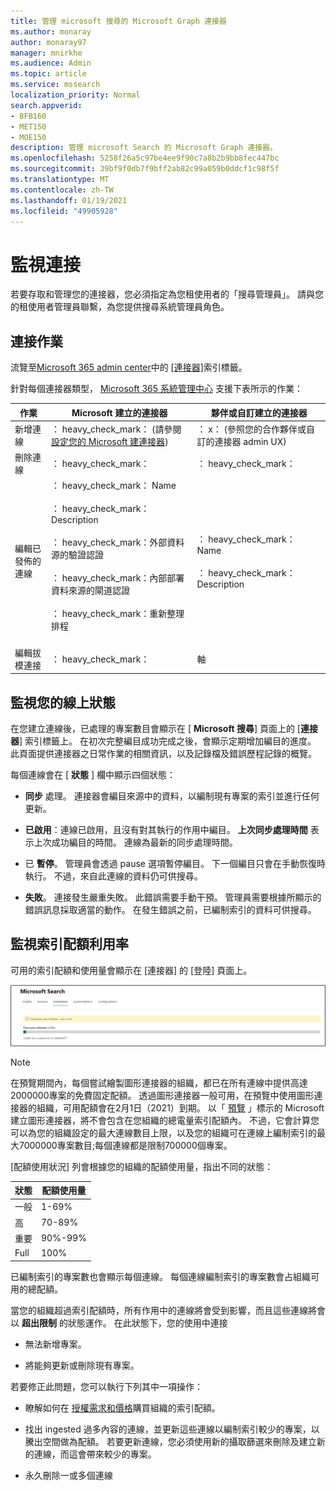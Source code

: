 ```yaml
---
title: 管理 microsoft 搜尋的 Microsoft Graph 連接器
ms.author: monaray
author: monaray97
manager: mnirkhe
ms.audience: Admin
ms.topic: article
ms.service: mssearch
localization_priority: Normal
search.appverid:
- BFB160
- MET150
- MOE150
description: 管理 microsoft Search 的 Microsoft Graph 連接器。
ms.openlocfilehash: 5258f26a5c97be4ee9f90c7a8b2b9bb8fec447bc
ms.sourcegitcommit: 39bf9f0db7f9bff2ab82c99a059b0ddcf1c98f5f
ms.translationtype: MT
ms.contentlocale: zh-TW
ms.lasthandoff: 01/19/2021
ms.locfileid: "49905928"
---
```

<!-- markdownlint-disable no-inline-html -->

# <a name="monitor-your-connections"></a>監視連接

若要存取和管理您的連接器，您必須指定為您租使用者的「搜尋管理員」。 請與您的租使用者管理員聯繫，為您提供搜尋系統管理員角色。

## <a name="connection-operations"></a>連接作業

流覽至[Microsoft 365 admin center](https://admin.microsoft.com)中的 [[連接器]](https://admin.microsoft.com/Adminportal/Home#/MicrosoftSearch/Connectors)索引標籤。

針對每個連接器類型， [Microsoft 365 系統管理中心](https://admin.microsoft.com) 支援下表所示的作業：

作業 | Microsoft 建立的連接器 | 夥伴或自訂建立的連接器
--- | --- | ---
新增連線 | ： heavy_check_mark： (請參閱 [設定您的 Microsoft 建連接器](configure-connector.md))  | ： x： (參照您的合作夥伴或自訂的連接器 admin UX) 
刪除連線 | ： heavy_check_mark： | ： heavy_check_mark：
編輯已發佈的連線 | ： heavy_check_mark： Name<br></br> ： heavy_check_mark： Description<br></br> ： heavy_check_mark：外部資料源的驗證認證<br></br> ： heavy_check_mark：內部部署資料來源的閘道認證<br></br> ： heavy_check_mark：重新整理排程<br></br> | ： heavy_check_mark： Name<br></br> ： heavy_check_mark： Description
編輯拔模連接 | ： heavy_check_mark： | 軸

## <a name="monitor-your-connection-status"></a>監視您的線上狀態

在您建立連線後，已處理的專案數目會顯示在 [ **Microsoft 搜尋**] 頁面上的 [**連接器**] 索引標籤上。 在初次完整編目成功完成之後，會顯示定期增加編目的進度。 此頁面提供連接器之日常作業的相關資訊，以及記錄檔及錯誤歷程記錄的概覽。

每個連線會在 [ **狀態** ] 欄中顯示四個狀態：

* **同步** 處理。 連接器會編目來源中的資料，以編制現有專案的索引並進行任何更新。

* **已啟用**：連線已啟用，且沒有對其執行的作用中編目。 **上次同步處理時間** 表示上次成功編目的時間。 連線為最新的同步處理時間。

* 已 **暫停**。 管理員會透過 pause 選項暫停編目。 下一個編目只會在手動恢復時執行。 不過，來自此連線的資料仍可供搜尋。

* **失敗**。 連接發生嚴重失敗。 此錯誤需要手動干預。 管理員需要根據所顯示的錯誤訊息採取適當的動作。 在發生錯誤之前，已編制索引的資料可供搜尋。

## <a name="monitor-your-index-quota-utilization"></a>監視索引配額利用率

可用的索引配額和使用量會顯示在 [連接器] 的 [登陸] 頁面上。

![索引配額使用量列](media/quota_utilization.png)

>[!NOTE]
>在預覽期間內，每個嘗試繪製圖形連接器的組織，都已在所有連線中提供高達2000000專案的免費固定配額。 透過圖形連接器一般可用，在預覽中使用圖形連接器的組織，可用配額會在2月1日（2021）到期。
>以「 [預覽](connectors-preview.md) 」標示的 Microsoft 建立圖形連接器，將不會包含在您組織的總電量索引配額內。 不過，它會計算您可以為您的組織設定的最大連線數目上限，以及您的組織可在連線上編制索引的最大7000000專案數目;每個連線都是限制700000個專案。 

[配額使用狀況] 列會根據您的組織的配額使用量，指出不同的狀態：

狀態 | 配額使用量
--- | ---
一般 | 1-69%
高 | 70-89%
重要 | 90%-99%
Full | 100%

已編制索引的專案數也會顯示每個連線。 每個連線編制索引的專案數會占組織可用的總配額。

當您的組織超過索引配額時，所有作用中的連線將會受到影響，而且這些連線將會以 **超出限制** 的狀態運作。 在此狀態下，您的使用中連接  

* 無法新增專案。

* 將能夠更新或刪除現有專案。

若要修正此問題，您可以執行下列其中一項操作：

* 瞭解如何在 [授權需求和價格](licensing.md)購買組織的索引配額。

* 找出 ingested 過多內容的連線，並更新這些連線以編制索引較少的專案，以騰出空間做為配額。 若要更新連線，您必須使用新的攝取篩選來刪除及建立新的連線，而這會帶來較少的專案。

* 永久刪除一或多個連線